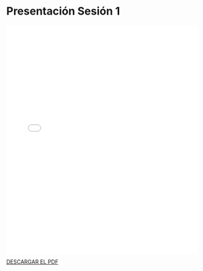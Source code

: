 # Presentación Sesión 1

<embed src="/PDFs/Presentaciones/PresentaciónG1semana2.pdf" type="application/pdf" width="100%" height="600px" />


[DESCARGAR EL PDF](../../../static/PDFs/Presentaciones/PresentaciónG1semana2.pdf)

